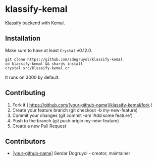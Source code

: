 # klassify-kemal

[Klassify](https://github.com/fatiherikli/klassify) backend with Kemal.

## Installation

Make sure to have at least `Crystal` v0.12.0.

```
git clone https://github.com/sdogruyol/klassify-kemal
cd klassify-kemal && shards install
crystal src/klassify-kemal.cr
```

It runs on 3000 by default.

## Contributing

1. Fork it ( https://github.com/[your-github-name]/klassify-kemal/fork )
2. Create your feature branch (git checkout -b my-new-feature)
3. Commit your changes (git commit -am 'Add some feature')
4. Push to the branch (git push origin my-new-feature)
5. Create a new Pull Request

## Contributors

- [[your-github-name]](https://github.com/[your-github-name]) Serdar Dogruyol - creator, maintainer
